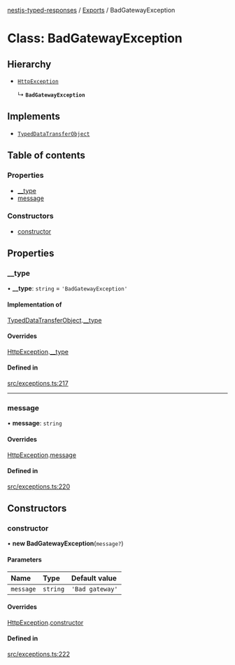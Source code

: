 [nestjs-typed-responses](../README.md) / [Exports](../modules.md) / BadGatewayException

# Class: BadGatewayException

## Hierarchy

- [`HttpException`](HttpException.md)

  ↳ **`BadGatewayException`**

## Implements

- [`TypedDataTransferObject`](../interfaces/TypedDataTransferObject.md)

## Table of contents

### Properties

- [\_\_type](BadGatewayException.md#__type)
- [message](BadGatewayException.md#message)

### Constructors

- [constructor](BadGatewayException.md#constructor)

## Properties

### \_\_type

• **\_\_type**: `string` = `'BadGatewayException'`

#### Implementation of

[TypedDataTransferObject](../interfaces/TypedDataTransferObject.md).[__type](../interfaces/TypedDataTransferObject.md#__type)

#### Overrides

[HttpException](HttpException.md).[__type](HttpException.md#__type)

#### Defined in

[src/exceptions.ts:217](https://github.com/igrek8/nestjs-typed-responses/blob/84f62b4/src/exceptions.ts#L217)

___

### message

• **message**: `string`

#### Overrides

[HttpException](HttpException.md).[message](HttpException.md#message)

#### Defined in

[src/exceptions.ts:220](https://github.com/igrek8/nestjs-typed-responses/blob/84f62b4/src/exceptions.ts#L220)

## Constructors

### constructor

• **new BadGatewayException**(`message?`)

#### Parameters

| Name | Type | Default value |
| :------ | :------ | :------ |
| `message` | `string` | `'Bad gateway'` |

#### Overrides

[HttpException](HttpException.md).[constructor](HttpException.md#constructor)

#### Defined in

[src/exceptions.ts:222](https://github.com/igrek8/nestjs-typed-responses/blob/84f62b4/src/exceptions.ts#L222)

